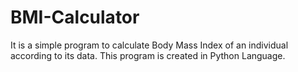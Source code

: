 # BMI-Calculator
It is a simple program to calculate Body Mass Index of an individual according to its data. This program is created in Python Language.
